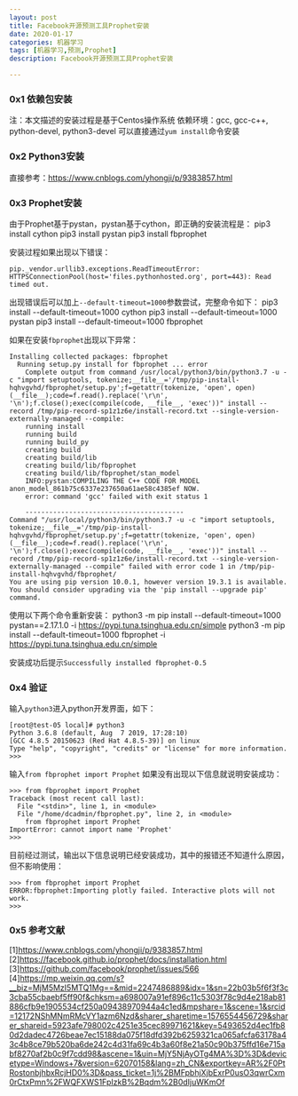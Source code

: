 ```yaml
---
layout: post
title: Facebook开源预测工具Prophet安装
date: 2020-01-17
categories: 机器学习
tags: [机器学习,预测,Prophet]
description: Facebook开源预测工具Prophet安装

---
```


### 0x1 依赖包安装
注：本文描述的安装过程是基于Centos操作系统 
依赖环境：gcc, gcc-c++, python-devel, python3-devel 
可以直接通过`yum install`命令安装 


### 0x2 Python3安装
直接参考：https://www.cnblogs.com/yhongji/p/9383857.html

### 0x3 Prophet安装
由于Prophet基于pystan，pystan基于cython，即正确的安装流程是： 
pip3 install cython 
pip3 install pystan 
pip3 install fbprophet 

安装过程如果出现以下错误： 
```
pip._vendor.urllib3.exceptions.ReadTimeoutError: HTTPSConnectionPool(host='files.pythonhosted.org', port=443): Read timed out.
```
出现错误后可以加上`--default-timeout=1000`参数尝试，完整命令如下： 
pip3 install --default-timeout=1000 cython 
pip3 install --default-timeout=1000 pystan 
pip3 install --default-timeout=1000 fbprophet 

如果在安装`fbprophet`出现以下异常： 
```
Installing collected packages: fbprophet
  Running setup.py install for fbprophet ... error
    Complete output from command /usr/local/python3/bin/python3.7 -u -c "import setuptools, tokenize;__file__='/tmp/pip-install-hqhvgvhd/fbprophet/setup.py';f=getattr(tokenize, 'open', open)(__file__);code=f.read().replace('\r\n', '\n');f.close();exec(compile(code, __file__, 'exec'))" install --record /tmp/pip-record-sp1z1z6e/install-record.txt --single-version-externally-managed --compile:
    running install
    running build
    running build_py
    creating build
    creating build/lib
    creating build/lib/fbprophet
    creating build/lib/fbprophet/stan_model
    INFO:pystan:COMPILING THE C++ CODE FOR MODEL anon_model_861b75c6337e237650a61ae58c4385ef NOW.
    error: command 'gcc' failed with exit status 1
    
    ----------------------------------------
Command "/usr/local/python3/bin/python3.7 -u -c "import setuptools, tokenize;__file__='/tmp/pip-install-hqhvgvhd/fbprophet/setup.py';f=getattr(tokenize, 'open', open)(__file__);code=f.read().replace('\r\n', '\n');f.close();exec(compile(code, __file__, 'exec'))" install --record /tmp/pip-record-sp1z1z6e/install-record.txt --single-version-externally-managed --compile" failed with error code 1 in /tmp/pip-install-hqhvgvhd/fbprophet/
You are using pip version 10.0.1, however version 19.3.1 is available.
You should consider upgrading via the 'pip install --upgrade pip' command.
```
使用以下两个命令重新安装： 
python3 -m pip install --default-timeout=1000 pystan==2.17.1.0 -i https://pypi.tuna.tsinghua.edu.cn/simple 
python3 -m pip install --default-timeout=1000 fbprophet -i https://pypi.tuna.tsinghua.edu.cn/simple 

安装成功后提示`Successfully installed fbprophet-0.5` 

### 0x4 验证
输入`python3`进入python开发界面，如下： 
```
[root@test-05 local]# python3
Python 3.6.8 (default, Aug  7 2019, 17:28:10) 
[GCC 4.8.5 20150623 (Red Hat 4.8.5-39)] on linux
Type "help", "copyright", "credits" or "license" for more information.
>>>
```
输入`from fbprophet import Prophet` 
如果没有出现以下信息就说明安装成功： 
```
>>> from fbprophet import Prophet
Traceback (most recent call last):
  File "<stdin>", line 1, in <module>
  File "/home/dcadmin/fbprophet.py", line 2, in <module>
    from fbprophet import Prophet
ImportError: cannot import name 'Prophet'
>>> 
```
目前经过测试，输出以下信息说明已经安装成功，其中的报错还不知道什么原因，但不影响使用： 
```
>>> from fbprophet import Prophet
ERROR:fbprophet:Importing plotly failed. Interactive plots will not work.
>>> 
```

### 0x5 参考文献
[1]https://www.cnblogs.com/yhongji/p/9383857.html
[2]https://facebook.github.io/prophet/docs/installation.html
[3]https://github.com/facebook/prophet/issues/566
[4]https://mp.weixin.qq.com/s?__biz=MjM5MzI5MTQ1Mg==&mid=2247486889&idx=1&sn=22b03b5f6f3f3c3cba55cbaebf5ff90f&chksm=a698007a91ef896c11c5303f78c9d4e218ab81886cfb9e1905534cf250a09438970944a4c1ed&mpshare=1&scene=1&srcid=12172NShMNmRMcVY1azm6Nzd&sharer_sharetime=1576554456729&sharer_shareid=5923afe798002c4251e35cec89971621&key=5493652d4ec1fb80d2dadec4726beae7ec15188da075f18dfd392b6259321ca065afcfa63178a43c4b8ce79b520ba6de242c4d31fa69c4b3a60f8e21a50c90b375ffd16e715abf8270af2b0c9f7cdd98&ascene=1&uin=MjY5NjAyOTg4MA%3D%3D&devicetype=Windows+7&version=62070158&lang=zh_CN&exportkey=AR%2F0PtRostonbjhbxRcjHD0%3D&pass_ticket=1j%2BMFpbhjXjbExrP0usO3qwrCxm0rCtxPmn%2FWQFXWS1FpIzkB%2Bqdm%2B0dIjuWKmOf